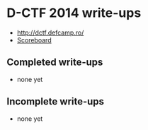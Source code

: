 # D-CTF 2014 write-ups

* <http://dctf.defcamp.ro/>
* [Scoreboard](http://dctf.defcamp.ro/ranks)

## Completed write-ups

* none yet

## Incomplete write-ups

* none yet
